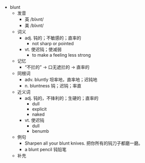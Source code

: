 - blunt
  - 发音
    - 英 /blʌnt/
    - 美 /blʌnt/
  - 词义
    - adj. 钝的；不敏感的；直率的
      - not sharp or pointed
    - vt. 使迟钝；使减弱
      - to make a feeling less strong
  - 记忆
    - “不拦的” → 口无遮拦的 → 直率的
  - 同根词
    - adv. bluntly 坦率地，直率地；迟钝地
    - n. bluntness 钝；迟钝；率直
  - 近义词
    - adj. 钝的，不锋利的；生硬的；直率的
      - dull
      - explicit
      - naked
    - vt. 使迟钝
      - dull
      - benumb
  - 例句
    - Sharpen all your blunt knives. 把你所有的钝刀子都磨一磨。
    - a blunt pencil 钝铅笔
  - 补充